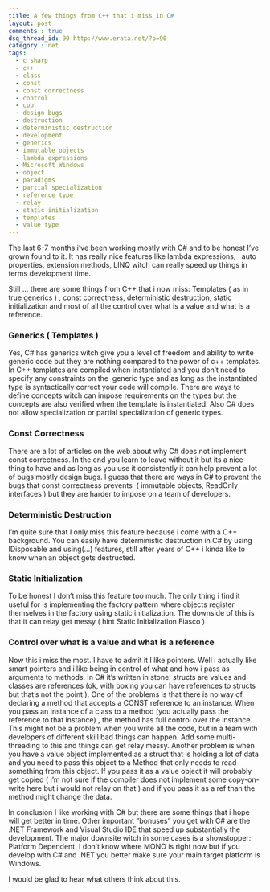 ```yaml
---
title: A few things from C++ that i miss in C#
layout: post
comments : true
dsq_thread_id: 90 http://www.erata.net/?p=90
category : net
tags:
  - c sharp
  - c++
  - class
  - const
  - const correctness
  - control
  - cpp
  - design bugs
  - destruction
  - deterministic destruction
  - development
  - generics
  - immutable objects
  - lambda expressions
  - Microsoft Windows
  - object
  - paradigms
  - partial specialization
  - reference type
  - relay
  - static initialization
  - templates
  - value type
---
```

The last 6-7 months i&#8217;ve been working mostly with C# and to be honest I&#8217;ve grown found to it. It has really nice features like lambda expressions,   auto properties, extension methods, LINQ witch can really speed up things in terms development time.

Still &#8230; there are some things from C++ that i now miss: Templates ( as in true generics ) , const correctness, deterministic destruction, static initialization and most of all the control over what is a value and what is a reference.

### Generics ( Templates )

Yes, C# has generics witch give you a level of freedom and ability to write generic code but they are nothing compared to the power of c++ templates. In C++ templates are compiled when instantiated and you don&#8217;t need to specify any constraints on the  generic type and as long as the instantiated type is syntactically correct your code will compile. There are ways to define concepts witch can impose requirements on the types but the concepts are also verified when the template is instantiated. Also C# does not allow specialization or partial specialization of generic types.

### Const Correctness

There are a lot of articles on the web about why C# does not implement const correctness. In the end you learn to leave without it but its a nice thing to have and as long as you use it consistently it can help prevent a lot of bugs mostly design bugs. I guess that there are ways in C# to prevent the bugs that const correctness prevents  ( immutable objects, ReadOnly interfaces ) but they are harder to impose on a team of developers.

### Deterministic Destruction

I&#8217;m quite sure that I only miss this feature because i come with a C++ background. You can easily have deterministic destruction in C# by using IDisposable and using(&#8230;) features, still after years of C++ i kinda like to know when an object gets destructed.

### Static Initialization

To be honest I don&#8217;t miss this feature too much. The only thing i find it useful for is implementing the factory pattern where objects register themselves in the factory using static initialization. The downside of this is that it can relay get messy ( hint Static Initialization Fiasco )

### Control over what is a value and what is a reference

Now this i miss the most. I have to admit it I like pointers. Well i actually like smart pointers and i like being in control of what and how i pass as arguments to methods. In C# it&#8217;s written in stone: structs are values and classes are references (ok, with boxing you can have references to structs but that&#8217;s not the point ). One of the problems is that there is no way of declaring a method that accepts a CONST reference to an instance. When you pass an instance of a class to a method (you actually pass the reference to that instance) , the method has full control over the instance.  This might not be a problem when you write all the code, but in a team with developers of different skill bad things can happen. Add some multi-threading to this and things can get relay messy. Another problem is when you have a value object implemented as a struct that is holding a lot of data and you need to pass this object to a Method that only needs to read something from this object. If you pass it as a value object it will probably get copied ( i&#8217;m not sure if the compiler does not implement some copy-on-write here but i would not relay on that ) and if you pass it as a ref than the method might change the data.

In conclusion I like working with C# but there are some things that i hope will get better in time. Other important &#8221;bonuses&#8221; you get with C# are the .NET Framework and Visual Studio IDE that speed up substantially the development. The major downsite witch in some cases is a showstopper: Platform Dependent. I don&#8217;t know where MONO is right now but if you develop with C# and .NET you better make sure your main target platform is Windows.

I would be glad to hear what others think about this.
